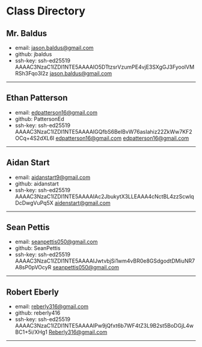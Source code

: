 # Class Directory

## Mr. Baldus

* email: jason.baldus@gmail.com  
* github: jbaldus  
* ssh-key: ssh-ed25519 AAAAC3NzaC1lZDI1NTE5AAAAIO5DTtzsrVzumPE4vjE3SXgGJ3FyoolVMRSh3Fqo3l2z jason.baldus@gmail.com

---

## Ethan Patterson

* email: edpatterson16@gmail.com
* github: PattersonEd
* ssh-key: ssh-ed25519 AAAAC3NzaC1lZDI1NTE5AAAAIGQfbS6BeIBvW76asIahiz22ZkWw7KF2OCq+4S2dXL6l edpatterson16@gmail.com edpatterson16@gmail.com

---

## Aidan Start

* email: aidanstart9@gmail.com  
* github: aidanstart 
* ssh-key: ssh-ed25519 AAAAC3NzaC1lZDI1NTE5AAAAIAc2JbukytX3LLEAAA4cNctBL4zzScwlqDcDwgVuPq5X aidenstart@gmail.com

---

## Sean Pettis

* email: seanpettis050@gmail.com
* github: SeanPettis
* ssh-key: ssh-ed25519 AAAAC3NzaC1lZDI1NTE5AAAAIJwtvbjSi1wm4vBR0e8GSdgodtDMiuNR7A8sP0pVOcyR seanpettis050@gmail.com

---

## Robert Eberly

* email: reberly316@gmail.com
* github: reberly416
* ssh-key: ssh-ed25519 AAAAC3NzaC1lZDI1NTE5AAAAIPw9jQfxt6b7WF4tZ3L9B2st5BoDGjL4wBC1+5i/XHg1 Reberly316@gmail.com

---
